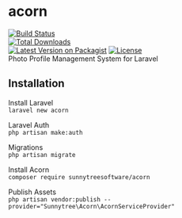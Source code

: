 # acorn  
[![Build Status](https://travis-ci.com/sunnytreesoftware/acorn.svg?branch=master)](https://travis-ci.com/sunnytreesoftware/acorn)  
<a href="https://packagist.org/packages/sunnytreesoftware/acorn"><img src="https://poser.pugx.org/sunnytreesoftware/acorn/d/total.svg" alt="Total Downloads"></a>  
[![Latest Version on Packagist](https://img.shields.io/packagist/v/sunnytreesoftware/acorn.svg?style=flat-square)](https://packagist.org/packages/sunnytreesoftware/acorn)
<a href="https://packagist.org/packages/sunnytreesoftware/acorn"><img src="https://poser.pugx.org/sunnytreesoftware/acorn/license.svg" alt="License"></a>   
Photo Profile Management System for Laravel  


## Installation  
Install Laravel  
`
laravel new acorn
`  

Laravel Auth  
`
php artisan make:auth  
`

Migrations  
`
php artisan migrate  
`  

Install Acorn  
`
composer require sunnytreesoftware/acorn
`  

Publish Assets  
`
php artisan vendor:publish --provider="Sunnytree\Acorn\AcornServiceProvider"
`

